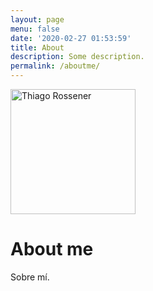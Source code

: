 ```yaml
---
layout: page
menu: false
date: '2020-02-27 01:53:59'
title: About
description: Some description.
permalink: /aboutme/
---
```


<img class="img-rounded" src="/assets/img/uploads/profile.png" alt="Thiago Rossener" width="200">

# About me

Sobre mí.
